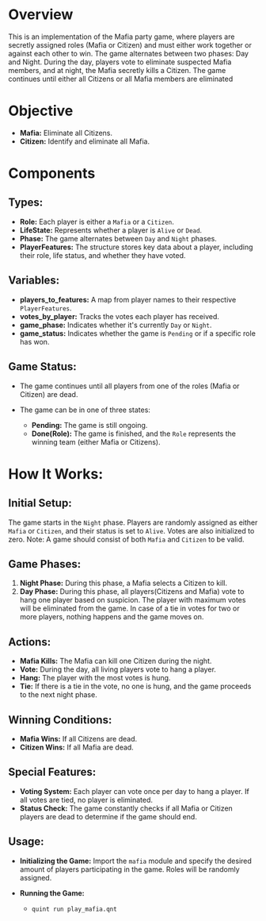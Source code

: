 # Overview

This is an implementation of the Mafia party game, where players are secretly assigned roles (Mafia or Citizen) and must either work together or against each other to win. The game alternates between two phases: Day and Night. During the day, players vote to eliminate suspected Mafia members, and at night, the Mafia secretly kills a Citizen. The game continues until either all Citizens or all Mafia members are eliminated

# Objective

- **Mafia:** Eliminate all Citizens.
- **Citizen:** Identify and eliminate all Mafia.

# Components

## Types:

-   **Role:** Each player is either a `Mafia` or a `Citizen`.
-   **LifeState:** Represents whether a player is `Alive` or `Dead`.
-   **Phase:** The game alternates between `Day` and `Night` phases.
-   **PlayerFeatures:** The structure stores key data about a player, including their role, life status, and whether they have voted.

## Variables:

-   **players_to_features:** A map from player names to their respective `PlayerFeatures`.
-   **votes_by_player:** Tracks the votes each player has received.
-   **game_phase:** Indicates whether it's currently `Day` or `Night`.
-   **game_status:** Indicates whether the game is `Pending` or if a specific role has won.

## Game Status:

-   The game continues until all players from one of the roles (Mafia or Citizen) are dead.

-   The game can be in one of three states:
    -   **Pending:** The game is still ongoing.
    -   **Done(Role):** The game is finished, and the `Role` represents the winning team (either Mafia or Citizens).


# How It Works:

## Initial Setup:

The game starts in the `Night` phase. Players are randomly assigned as either `Mafia` or `Citizen`, and their status is set to `Alive`. Votes are also initialized to zero. 
Note: A game should consist of both `Mafia` and `Citizen` to be valid.


## Game Phases:

1.  **Night Phase:** During this phase, a Mafia selects a Citizen to kill.
2.  **Day Phase:** During this phase, all players(Citizens and Mafia) vote to hang one player based on suspicion. The player with maximum votes will be eliminated from the game. In case of a tie in votes for two or more players, nothing happens and the game moves on.

## Actions:

-   **Mafia Kills:** The Mafia can kill one Citizen during the night.
-   **Vote:** During the day, all living players vote to hang a player.
-   **Hang:** The player with the most votes is hung.
-   **Tie:** If there is a tie in the vote, no one is hung, and the game proceeds to the next night phase.

## Winning Conditions:

-   **Mafia Wins:** If all Citizens are dead.
-   **Citizen Wins:** If all Mafia are dead.

## Special Features:

-   **Voting System:** Each player can vote once per day to hang a player. If all votes are tied, no player is eliminated.
-   **Status Check:** The game constantly checks if all Mafia or Citizen players are dead to determine if the game should end.

## Usage:

-   **Initializing the Game:** Import the `mafia` module and specify the desired amount of players participating in the game. Roles will be randomly assigned.

-   **Running the Game:**
    - `quint run play_mafia.qnt`
      
